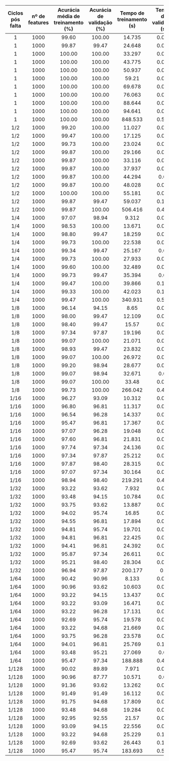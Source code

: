 |Ciclos pós falta| nº de features | Acurácia média de treinamento (%) | Acurácia de validação (%) | Tempo de treinamento (s) | Tempo de validação (s) |
|:---:|:---:|:---:|:---:|:---:|:---:|
|1|1000|99.60|100.00|14.735|0.011|
|1|1000|99.87|99.47|24.648|0.022|
|1|1000|100.00|100.00|33.297|0.036|
|1|1000|100.00|100.00|43.775|0.045|
|1|1000|100.00|100.00|50.937|0.055|
|1|1000|100.00|100.00|59.21|0.063|
|1|1000|100.00|100.00|69.678|0.061|
|1|1000|100.00|100.00|76.063|0.094|
|1|1000|100.00|100.00|88.644|0.085|
|1|1000|100.00|100.00|94.641|0.066|
|1|1000|100.00|100.00|848.533|0.502|
|1/2|1000|99.20|100.00|11.027|0.014|
|1/2|1000|99.47|100.00|17.125|0.019|
|1/2|1000|99.73|100.00|23.024|0.029|
|1/2|1000|99.87|100.00|29.166|0.041|
|1/2|1000|99.87|100.00|33.116|0.047|
|1/2|1000|99.87|100.00|37.937|0.074|
|1/2|1000|99.87|100.00|44.294|0.07|
|1/2|1000|99.87|100.00|48.028|0.072|
|1/2|1000|100.00|100.00|55.181|0.094|
|1/2|1000|99.87|99.47|59.037|0.114|
|1/2|1000|99.87|100.00|506.416|0.494|
|1/4|1000|97.07|98.94|9.312|0.011|
|1/4|1000|98.53|100.00|13.671|0.021|
|1/4|1000|98.80|99.47|18.259|0.029|
|1/4|1000|99.73|100.00|22.538|0.046|
|1/4|1000|99.34|99.47|25.167|0.05|
|1/4|1000|99.73|100.00|27.933|0.065|
|1/4|1000|99.60|100.00|32.489|0.067|
|1/4|1000|99.73|99.47|35.394|0.07|
|1/4|1000|99.47|100.00|39.866|0.105|
|1/4|1000|99.33|100.00|42.023|0.111|
|1/4|1000|99.47|100.00|340.931|0.502|
|1/8|1000|96.14|94.15|8.65|0.016|
|1/8|1000|98.00|99.47|12.109|0.023|
|1/8|1000|98.40|99.47|15.57|0.028|
|1/8|1000|97.34|97.87|19.196|0.039|
|1/8|1000|99.07|100.00|21.071|0.049|
|1/8|1000|98.93|99.47|23.832|0.062|
|1/8|1000|99.07|100.00|26.972|0.062|
|1/8|1000|99.20|98.94|28.677|0.085|
|1/8|1000|99.07|98.94|32.671|0.09|
|1/8|1000|99.07|100.00|33.48|0.092|
|1/8|1000|99.73|100.00|266.042|0.494|
|1/16|1000|96.27|93.09|10.312|0.025|
|1/16|1000|96.80|96.81|11.317|0.022|
|1/16|1000|96.54|96.28|14.337|0.039|
|1/16|1000|95.47|96.81|17.367|0.064|
|1/16|1000|97.07|96.28|19.048|0.052|
|1/16|1000|97.60|96.81|21.831|0.063|
|1/16|1000|97.74|97.34|24.136|0.072|
|1/16|1000|97.34|97.87|25.212|0.073|
|1/16|1000|97.87|98.40|28.315|0.082|
|1/16|1000|97.07|97.34|30.164|0.096|
|1/16|1000|98.94|98.40|219.291|0.482|
|1/32|1000|93.22|93.62|7.932|0.011|
|1/32|1000|93.48|94.15|10.784|0.024|
|1/32|1000|93.75|93.62|13.887|0.056|
|1/32|1000|94.02|95.74|16.85|0.052|
|1/32|1000|94.55|96.81|17.894|0.022|
|1/32|1000|94.81|95.74|19.701|0.085|
|1/32|1000|94.81|96.81|22.425|0.062|
|1/32|1000|94.41|96.81|24.392|0.084|
|1/32|1000|95.87|97.34|26.611|0.079|
|1/32|1000|95.21|98.40|28.304|0.086|
|1/32|1000|96.94|97.87|200.177|0.5|
|1/64|1000|90.42|90.96|8.133|0.012|
|1/64|1000|90.96|93.62|10.603|0.023|
|1/64|1000|93.22|94.15|13.437|0.044|
|1/64|1000|93.22|93.09|16.471|0.037|
|1/64|1000|93.22|96.28|17.131|0.054|
|1/64|1000|92.69|95.74|19.578|0.063|
|1/64|1000|93.22|94.68|21.669|0.075|
|1/64|1000|93.75|96.28|23.578|0.076|
|1/64|1000|94.01|96.81|25.769|0.104|
|1/64|1000|93.48|95.21|27.069|0.08|
|1/64|1000|95.47|97.34|188.888|0.493|
|1/128|1000|90.02|89.89|7.971|0.024|
|1/128|1000|90.96|87.77|10.571|0.02|
|1/128|1000|91.36|93.62|13.262|0.038|
|1/128|1000|91.49|91.49|16.112|0.045|
|1/128|1000|91.75|94.68|17.809|0.061|
|1/128|1000|93.48|94.68|19.284|0.069|
|1/128|1000|92.95|92.55|21.57|0.069|
|1/128|1000|93.09|94.15|22.556|0.074|
|1/128|1000|93.22|94.68|25.229|0.102|
|1/128|1000|92.69|93.62|26.443|0.101|
|1/128|1000|95.47|95.74|183.693|0.528|